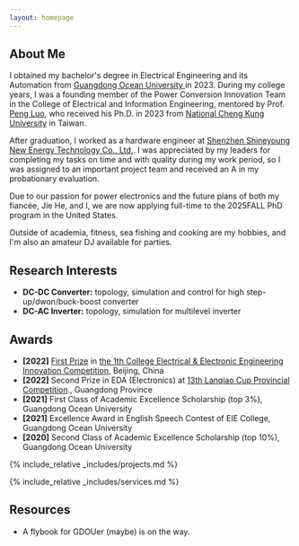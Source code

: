 ```yaml
---
layout: homepage
---
```


## About Me

I obtained my bachelor's degree in Electrical Engineering and its Automation from <a href="https://www.gdou.edu.cn/" target="_blank"> Guangdong Ocean University </a> in 2023. During my college years, I was a founding member of the Power Conversion Innovation Team in the College of Electrical and Information Engineering, mentored by Prof. <a href="https://www.scholarmate.com/P/XnuAzS" target="_blank"> Peng Luo</a>, who received his Ph.D. in 2023 from <a href="https://web.ncku.edu.tw/index.php?Lang=en" target="_blank"> National Cheng Kung University</a> in Taiwan.

<!--
At the end of 2021, I began researching energy storage for renewable energy and power converters in power electronics. Despite a busy schedule during my junior year, I managed to develop three projects of power converters and produce over ten PCB boards. 
In terms of academia: Three SCI, one EI Conference, and one utility model patent were accepted and published. 
In terms of competition: As team leader, I led my team to win a <a href="https://www.gdou.edu.cn/info/1092/46051.htm" target="_blank"> first prize</a> in a national-level competition. 
In terms of academic performance: Despite ranking 1/ 147 in my major during my junior year, due to an error, I failed one subject. Although I subsequently passed the makeup exam, I consequently lost the eligibility for graduate school recommendation.
-->

After graduation, I worked as a hardware engineer at <a href="https://www.shineyoung.com/" target="_blank"> Shenzhen Shineyoung New Energy Technology Co., Ltd.</a>. I was appreciated by my leaders for completing my tasks on time and with quality during my work period, so I was assigned to an important project team and received an A in my probationary evaluation.

Due to our passion for power electronics and the future plans of both my fiancée, Jie He, and I, we are now applying full-time to the 2025FALL PhD program in the United States.

Outside of academia, fitness, sea fishing and cooking are my hobbies, and I'm also an amateur DJ available for parties.




## Research Interests
- **DC-DC Converter:** topology, simulation and control for high step-up/dwon/buck-boost converter
- **DC-AC Inverter:** topology, simulation for multilevel inverter


## Awards

- **[2022]** <a href="https://www.ces.org.cn/html/report/22092497-1.htm" target="_blank"> First Prize</a> in <a href="https://eeeic.ces.org.cn/" target="_blank"> the 1th College Electrical & Electronic Engineering Innovation Competition</a>, Beijing, China
- **[2022]** Second Prize in EDA (Electronics) at <a href="https://dasai.lanqiao.cn/" target="_blank"> 13th Lanqiao Cup Provincial Competition</a>., Guangdong Province
- **[2021]** First Class of Academic Excellence Scholarship (top 3%), Guangdong Ocean University
- **[2021]** Excellence Award in English Speech Contest of EIE College, Guangdong Ocean University
- **[2020]** Second Class of Academic Excellence Scholarship (top 10%), Guangdong Ocean University





{% include_relative _includes/projects.md %}

{% include_relative _includes/services.md %}



## Resources
- A flybook for GDOUer (maybe) is on the way.




